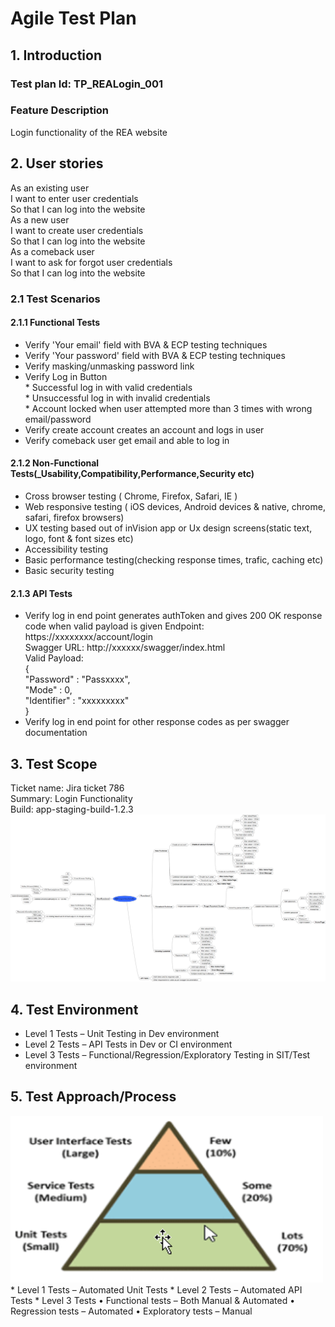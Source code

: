 # Agile Test Plan

## 1. Introduction
### Test plan Id: TP_REALogin_001
### Feature Description
Login functionality of the REA website
## 2. User stories
As an existing user   
 I want to enter user credentials  
So that I can log into the website  
As a new user  
 I want to create user credentials  
So that I can log into the website    
As a comeback user  
 I want to ask for forgot user credentials   
So that I can log into the website  
### 2.1 Test Scenarios
#### 2.1.1 Functional Tests
* Verify 'Your email' field with BVA & ECP testing techniques
* Verify 'Your password' field with BVA & ECP testing techniques
* Verify masking/unmasking password link
* Verify Log in Button   
        * Successful log in with valid credentials  
        * Unsuccessful log in with invalid credentials  
        * Account locked when user attempted more than 3 times with wrong email/password
* Verify create account creates an account and logs in user
* Verify comeback user get email and able to log in
#### 2.1.2 Non-Functional Tests(_Usability,Compatibility,Performance,Security etc)
* Cross browser testing ( Chrome, Firefox, Safari, IE )
* Web responsive testing ( iOS devices, Android devices & native, chrome, safari, firefox browsers)
* UX testing based out of inVision app or Ux design screens(static text, logo, font & font sizes etc)
* Accessibility testing
* Basic performance testing(checking response times, trafic, caching etc)
* Basic security testing
#### 2.1.3 API Tests
* Verify log in end point generates authToken and gives 200 OK response code when valid payload is given
   Endpoint: https://xxxxxxxx/account/login  
   Swagger URL: http://xxxxxx/swagger/index.html   
   Valid Payload:  
    {  
     "Password" : "Passxxxx",  
     "Mode" : 0,  
     "Identifier" : "xxxxxxxxx"  
    }
* Verify log in end point for other response codes as per swagger documentation
## 3. Test Scope  
Ticket name: Jira ticket 786  
Summary: Login Functionality  
Build: app-staging-build-1.2.3  
<img src="https://github.com/skareemu/fillrHomeAssignment/blob/master/Login_TC_Mindmapping.png" width="1000"> 
## 4. Test Environment  
* Level 1 Tests – Unit Testing in Dev environment
* Level 2 Tests – API Tests in Dev or CI environment
* Level 3 Tests – Functional/Regression/Exploratory Testing in SIT/Test environment
## 5. Test Approach/Process  
<img src="https://github.com/skareemu/fillrHomeAssignment/blob/master/Testing%20Pyramid.png" width="500">
* Level 1 Tests – Automated Unit Tests
* Level 2 Tests – Automated API Tests
* Level 3 Tests  
       •	Functional tests – Both Manual & Automated  
       •	Regression tests – Automated  
       •	Exploratory tests – Manual  
 






